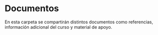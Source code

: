 # Documentos
En esta carpeta se compartirán distintos documentos como referencias, información adicional del curso y material de apoyo.

